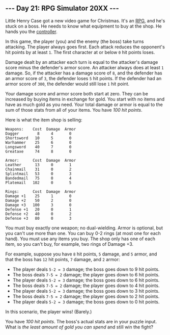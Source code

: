 --- Day 21: RPG Simulator 20XX ---
----------------------------------

Little Henry Case got a new video game for Christmas. It's an
[RPG](https://en.wikipedia.org/wiki/Role-playing_video_game), and he's
stuck on a boss. He needs to know what equipment to buy at the shop. He
hands you the
[controller](https://en.wikipedia.org/wiki/Game_controller).

In this game, the player (you) and the enemy (the boss) take turns
attacking. The player always goes first. Each attack reduces the
opponent's hit points by at least `1`. The first character at or below
`0` hit points loses.

Damage dealt by an attacker each turn is equal to the attacker's damage
score minus the defender's armor score. An attacker always does at least
`1` damage. So, if the attacker has a damage score of `8`, and the
defender has an armor score of `3`, the defender loses `5` hit points.
If the defender had an armor score of `300`, the defender would still
lose `1` hit point.

Your damage score and armor score both start at zero. They can be
increased by buying items in exchange for gold. You start with no items
and have as much gold as you need. Your total damage or armor is equal
to the sum of those stats from all of your items. You have *100 hit
points*.

Here is what the item shop is selling:

    Weapons:    Cost  Damage  Armor
    Dagger        8     4       0
    Shortsword   10     5       0
    Warhammer    25     6       0
    Longsword    40     7       0
    Greataxe     74     8       0

    Armor:      Cost  Damage  Armor
    Leather      13     0       1
    Chainmail    31     0       2
    Splintmail   53     0       3
    Bandedmail   75     0       4
    Platemail   102     0       5

    Rings:      Cost  Damage  Armor
    Damage +1    25     1       0
    Damage +2    50     2       0
    Damage +3   100     3       0
    Defense +1   20     0       1
    Defense +2   40     0       2
    Defense +3   80     0       3

You must buy exactly one weapon; no dual-wielding. Armor is optional,
but you can't use more than one. You can buy 0-2 rings (at most one for
each hand). You must use any items you buy. The shop only has one of
each item, so you can't buy, for example, two rings of Damage +3.

For example, suppose you have `8` hit points, `5` damage, and `5` armor,
and that the boss has `12` hit points, `7` damage, and `2` armor:

-   The player deals `5-2 = 3` damage; the boss goes down to 9 hit
    points.
-   The boss deals `7-5 = 2` damage; the player goes down to 6 hit
    points.
-   The player deals `5-2 = 3` damage; the boss goes down to 6 hit
    points.
-   The boss deals `7-5 = 2` damage; the player goes down to 4 hit
    points.
-   The player deals `5-2 = 3` damage; the boss goes down to 3 hit
    points.
-   The boss deals `7-5 = 2` damage; the player goes down to 2 hit
    points.
-   The player deals `5-2 = 3` damage; the boss goes down to 0 hit
    points.

In this scenario, the player wins! (Barely.)

You have *100 hit points*. The boss's actual stats are in your puzzle
input. What is *the least amount of gold you can spend* and still win
the fight?

